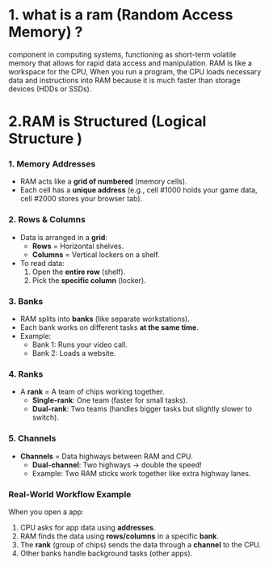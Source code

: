 # 1. what is a ram (Random Access Memory) ? 
component in computing systems, functioning as short-term volatile memory that allows for rapid data access and manipulation.
RAM is like a workspace for the CPU, When you run a program, the CPU loads necessary data and instructions into RAM because it is much faster than storage devices (HDDs or SSDs).
# 2.RAM is Structured (Logical Structure )

### 1. **Memory Addresses**  
- RAM acts like a **grid of numbered** (memory cells).  
- Each cell has a **unique address** (e.g., cell #1000 holds your game data, cell #2000 stores your browser tab).  

### 2. **Rows & Columns**  
- Data is arranged in a **grid**:  
  - **Rows** = Horizontal shelves.  
  - **Columns** = Vertical lockers on a shelf.  
- To read data:  
  1. Open the **entire row** (shelf).  
  2. Pick the **specific column** (locker).  

### 3. **Banks**  
- RAM splits into **banks** (like separate workstations).  
- Each bank works on different tasks **at the same time**.  
- Example:  
  - Bank 1: Runs your video call.  
  - Bank 2: Loads a website.  

### 4. **Ranks**  
- A **rank** = A team of chips working together.  
  - **Single-rank**: One team (faster for small tasks).  
  - **Dual-rank**: Two teams (handles bigger tasks but slightly slower to switch).  

### 5. **Channels**  
- **Channels** = Data highways between RAM and CPU.  
  - **Dual-channel**: Two highways → double the speed!  
  - Example: Two RAM sticks work together like extra highway lanes. 

###  **Real-World Workflow Example**  
When you open a app:  
1. CPU asks for app data using **addresses**.  
2. RAM finds the data using **rows/columns** in a specific **bank**.  
3. The **rank** (group of chips) sends the data through a **channel** to the CPU.  
4. Other banks handle background tasks (other apps).  


